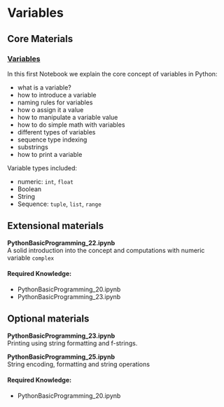# Variables

## Core Materials
### [Variables](PythonBasicProgramming_20.ipynb)
In this first Notebook we explain the core concept of variables in Python:

* what is a variable?
* how to introduce a variable
* naming rules for variables
* how o assign it a value
* how to manipulate a variable value
* how to do simple math with variables
* different types of variables
* sequence type indexing
* substrings
* how to print a variable

Variable types included:

* numeric: `int`, `float`
* Boolean
* String
* Sequence:  `tuple`, `list`, `range`


## Extensional materials
**PythonBasicProgramming_22.ipynb**   
A solid introduction into the concept and computations with numeric variable `complex`

#### Required Knowledge:
* PythonBasicProgramming_20.ipynb  
* PythonBasicProgramming_23.ipynb


## Optional materials

**PythonBasicProgramming_23.ipynb**  
Printing using string formatting and f-strings.

**PythonBasicProgramming_25.ipynb**   
String encoding, formatting and string operations

#### Required Knowledge:   
* PythonBasicProgramming_20.ipynb
